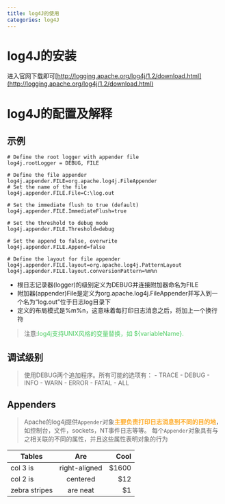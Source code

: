```yaml
---
title: log4J的使用
categories: log4J
---
```


# log4J的安装
进入官网下载即可[http://logging.apache.org/log4j/1.2/download.html](http://logging.apache.org/log4j/1.2/download.html)

# log4J的配置及解释
## 示例
``` properties
# Define the root logger with appender file
log4j.rootLogger = DEBUG, FILE

# Define the file appender
log4j.appender.FILE=org.apache.log4j.FileAppender
# Set the name of the file
log4j.appender.FILE.File=C:\log.out

# Set the immediate flush to true (default)
log4j.appender.FILE.ImmediateFlush=true

# Set the threshold to debug mode
log4j.appender.FILE.Threshold=debug

# Set the append to false, overwrite
log4j.appender.FILE.Append=false

# Define the layout for file appender
log4j.appender.FILE.layout=org.apache.log4j.PatternLayout
log4j.appender.FILE.layout.conversionPattern=%m%n
```
- 根日志记录器(logger)的级别定义为DEBUG并连接附加器命名为FILE
- 附加器(appender)File是定义为org.apache.log4j.FileAppender并写入到一个名为“log.out”位于日志log目录下
- 定义的布局模式是%m%n，这意味着每打印日志消息之后，将加上一个换行符
> 注意:<font color='#4ACC60'>log4j支持UNIX风格的变量替换，如 ${variableName}.</font>

## 调试级别
> 使用DEBUG两个追加程序。所有可能的选项有：
    - TRACE
    - DEBUG
    - INFO
    - WARN
    - ERROR
    - FATAL
    - ALL

## Appenders
> Apache的log4j提供`Appender`对象<font color='#FFAA25'>**主要负责打印日志消息到不同的目的地**</font>，如控制台，文件，sockets，NT事件日志等等。
> 每个`Appender`对象具有与之相关联的不同的属性，并且这些属性表明对象的行为

| Tables        | Are           | Cool  |
| ------------- |:-------------:| -----:|
| col 3 is      | right-aligned | $1600 |
| col 2 is      | centered      |   $12 |
| zebra stripes | are neat      |    $1 |